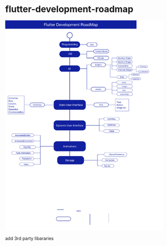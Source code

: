 # flutter-development-roadmap

<img src="docs/flutter-app-development-roadmap-by-tarikul.png" />


add 3rd party libararies 